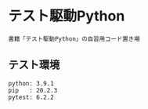 # テスト駆動Python
    書籍「テスト駆動Python」の自習用コード置き場

## テスト環境
    python: 3.9.1
    pip   : 20.2.3
    pytest: 6.2.2